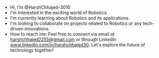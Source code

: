 - Hi, I’m @HarshChhajed-3010
- I'm interested in the exciting world of Robotics.
- I'm currently learning about Robotics and its applications.
- I'm looking to collaborate on projects related to Robotics or any tech-driven innovations.
- How to reach me: Feel free to connect via email at harshchhajed2255@gmail.com or through LinkedIn www.linkedin.com/in/harshchhajed30. Let's explore the future    of technology together!
